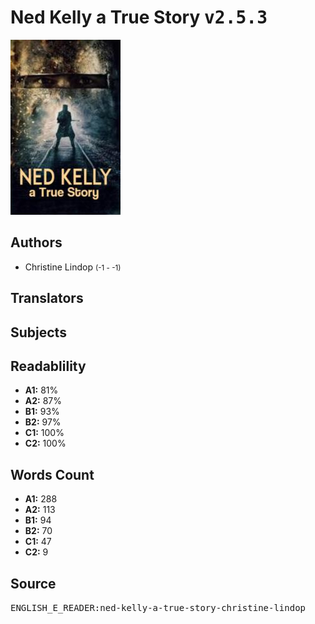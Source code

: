 # Ned Kelly a True Story <kbd>v2.5.3</kbd>

![](./cover.medium.jpg "")

## Authors


 - Christine Lindop <small>(-1 - -1)</small>

## Translators



## Subjects



## Readablility


 - **A1:** 81%
 - **A2:** 87%
 - **B1:** 93%
 - **B2:** 97%
 - **C1:** 100%
 - **C2:** 100%

## Words Count


 - **A1:** 288
 - **A2:** 113
 - **B1:** 94
 - **B2:** 70
 - **C1:** 47
 - **C2:** 9

## Source


<kbd>ENGLISH_E_READER:ned-kelly-a-true-story-christine-lindop</kbd>
